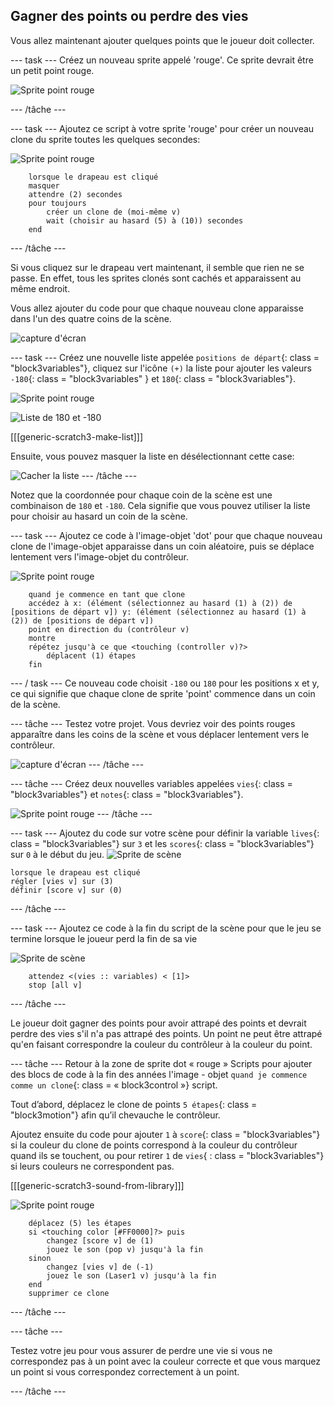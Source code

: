 ## Gagner des points ou perdre des vies

Vous allez maintenant ajouter quelques points que le joueur doit collecter.

\--- task \--- Créez un nouveau sprite appelé 'rouge'. Ce sprite devrait être un petit point rouge.

![Sprite point rouge](images/dots-red.png)

\--- /tâche \---

\--- task \--- Ajoutez ce script à votre sprite 'rouge' pour créer un nouveau clone du sprite toutes les quelques secondes:

![Sprite point rouge](images/red-sprite.png)

```blocks3
    lorsque le drapeau est cliqué
    masquer
    attendre (2) secondes
    pour toujours
        créer un clone de (moi-même v)
        wait (choisir au hasard (5) à (10)) secondes
    end
```

\--- /tâche \---

Si vous cliquez sur le drapeau vert maintenant, il semble que rien ne se passe. En effet, tous les sprites clonés sont cachés et apparaissent au même endroit.

Vous allez ajouter du code pour que chaque nouveau clone apparaisse dans l'un des quatre coins de la scène.

![capture d'écran](images/dots-start.png)

\--- task \--- Créez une nouvelle liste appelée `positions de départ`{: class = "block3variables"}, cliquez sur l'icône `(+)` la liste pour ajouter les valeurs `-180`{: class = "block3variables" } et `180`{: class = "block3variables"}.

![Sprite point rouge](images/red-sprite.png)

![Liste de 180 et -180](images/dots-list.png)

[[[generic-scratch3-make-list]]]

Ensuite, vous pouvez masquer la liste en désélectionnant cette case:

![Cacher la liste](images/hide-list.png) \--- /tâche \---

Notez que la coordonnée pour chaque coin de la scène est une combinaison de `180` et `-180`. Cela signifie que vous pouvez utiliser la liste pour choisir au hasard un coin de la scène.

\--- task \--- Ajoutez ce code à l'image-objet 'dot' pour que chaque nouveau clone de l'image-objet apparaisse dans un coin aléatoire, puis se déplace lentement vers l'image-objet du contrôleur.

![Sprite point rouge](images/red-sprite.png)

```blocks3
    quand je commence en tant que clone
    accédez à x: (élément (sélectionnez au hasard (1) à (2)) de [positions de départ v]) y: (élément (sélectionnez au hasard (1) à (2)) de [positions de départ v])
    point en direction du (contrôleur v)
    montre
    répétez jusqu'à ce que <touching (controller v)?>
        déplacent (1) étapes
    fin
```

\--- / task \--- Ce nouveau code choisit `-180` ou `180` pour les positions x et y, ce qui signifie que chaque clone de sprite 'point' commence dans un coin de la scène.

\--- tâche \--- Testez votre projet. Vous devriez voir des points rouges apparaître dans les coins de la scène et vous déplacer lentement vers le contrôleur.

![capture d'écran](images/dots-red-test.png) \--- /tâche \---

\--- tâche \--- Créez deux nouvelles variables appelées `vies`{: class = "block3variables"} et `notes`{: class = "block3variables"}.

![Sprite point rouge](images/red-sprite.png) \--- /tâche \---

\--- task \--- Ajoutez du code sur votre scène pour définir la variable `lives`{: class = "block3variables"} sur `3` et les `scores`{: class = "block3variables"} sur `0` à le début du jeu. ![Sprite de scène](images/stage-sprite.png)

```blocks3
lorsque le drapeau est cliqué
régler [vies v] sur (3)
définir [score v] sur (0)
```

\--- /tâche \---

\--- task \--- Ajoutez ce code à la fin du script de la scène pour que le jeu se termine lorsque le joueur perd la fin de sa vie

![Sprite de scène](images/stage-sprite.png)

```blocks3
    attendez <(vies :: variables) < [1]>
    stop [all v]
```

\--- /tâche \---

Le joueur doit gagner des points pour avoir attrapé des points et devrait perdre des vies s'il n'a pas attrapé des points. Un point ne peut être attrapé qu'en faisant correspondre la couleur du contrôleur à la couleur du point.

\--- tâche \--- Retour à la zone de sprite dot « rouge » Scripts pour ajouter des blocs de code à la fin des années l'image - objet `quand je commence comme un clone`{: class = « block3control »} script.

Tout d’abord, déplacez le clone de points `5 étapes`{: class = "block3motion"} afin qu’il chevauche le contrôleur.

Ajoutez ensuite du code pour ajouter `1` à `score`{: class = "block3variables"} si la couleur du clone de points correspond à la couleur du contrôleur quand ils se touchent, ou pour retirer `1` de `vies`{ : class = "block3variables"} si leurs couleurs ne correspondent pas.

[[[generic-scratch3-sound-from-library]]]

![Sprite point rouge](images/red-sprite.png)

```blocks3
    déplacez (5) les étapes
    si <touching color [#FF0000]?> puis
        changez [score v] de (1)
        jouez le son (pop v) jusqu'à la fin
    sinon
        changez [vies v] de (-1)
        jouez le son (Laser1 v) jusqu'à la fin
    end
    supprimer ce clone
```

\--- /tâche \---

\--- tâche \---

Testez votre jeu pour vous assurer de perdre une vie si vous ne correspondez pas à un point avec la couleur correcte et que vous marquez un point si vous correspondez correctement à un point.

\--- /tâche \---